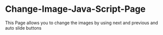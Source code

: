 # Change-Image-Java-Script-Page
This Page allows you to change the images by using next and previous and auto slide buttons
